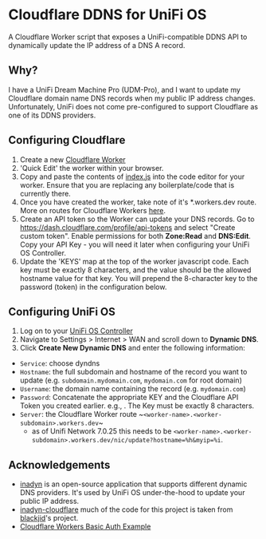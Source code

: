 # Cloudflare DDNS for UniFi OS

A Cloudflare Worker script that exposes a UniFi-compatible DDNS API to dynamically update the IP address of a DNS A record.

## Why?

I have a UniFi Dream Machine Pro (UDM-Pro), and I want to update my Cloudflare domain name DNS records when my public IP address changes. Unfortunately, UniFi does not come pre-configured to support Cloudflare as one of its DDNS providers.

## Configuring Cloudflare

1. Create a new [Cloudflare Worker](https://workers.cloudflare.com)
2. 'Quick Edit' the worker within your browser.
3. Copy and paste the contents of [index.js](https://github.com/willswire/unifi-cloudflare-ddns/blob/main/index.js) into the code editor for your worker. Ensure that you are replacing any boilerplate/code that is currently there. 
4. Once you have created the worker, take note of it's \*.workers.dev route. More on routes for Cloudflare Workers [here](https://developers.cloudflare.com/workers/platform/routes#routes-with-workersdev).
5. Create an API token so the Worker can update your DNS records. Go to https://dash.cloudflare.com/profile/api-tokens and select "Create custom token". Enable permissions for both **Zone:Read** and **DNS:Edit**. Copy your API Key - you will need it later when configuring your UniFi OS Controller.
6. Update the 'KEYS' map at the top of the worker javascript code.  Each key must be exactly 8 characters, and the value should be the allowed hostname value for that key.  You will prepend the 8-character key to the password (token) in the configuration below.

## Configuring UniFi OS

1. Log on to your [UniFi OS Controller](https://unifi.ui.com/)
2. Navigate to Settings > Internet > WAN and scroll down to **Dynamic DNS**. 
3. Click **Create New Dynamic DNS** and enter the following information:
- `Service`: choose dyndns
- `Hostname`: the full subdomain and hostname of the record you want to update (e.g. `subdomain.mydomain.com`, `mydomain.com` for root domain)
- `Username`: the domain name containing the record (e.g. `mydomain.com`)
- `Password`: Concatenate the appropriate KEY and the Cloudflare API Token you created earlier.  e.g., <KEY><HOSTNAME>.  The Key must be exactly 8 characters.
- `Server`: the Cloudflare Worker route ~`<worker-name>.<worker-subdomain>.workers.dev`~ 
  - as of Unifi Network 7.0.25 this needs to be `<worker-name>.<worker-subdomain>.workers.dev/nic/update?hostname=%h&myip=%i`. 

## Acknowledgements
- [inadyn](https://github.com/troglobit/inadyn) is an open-source application that supports different dynamic DNS providers. It's used by UniFi OS under-the-hood to update your public IP address. 
- [inadyn-cloudflare](https://github.com/blackjid/inadyn-cloudflare) much of the code for this project is taken from [blackjid](https://github.com/blackjid)'s project. 
- [Cloudflare Workers Basic Auth Example](https://developers.cloudflare.com/workers/examples/basic-auth)
